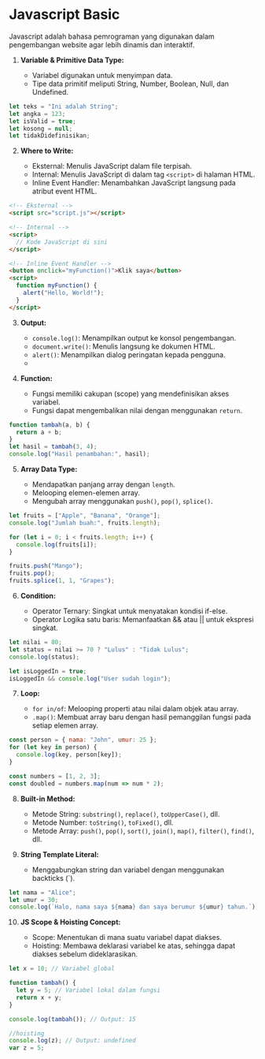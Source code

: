 # Javascript Basic
Javascript adalah bahasa pemrograman yang digunakan dalam pengembangan website agar lebih dinamis dan interaktif.

1.  **Variable & Primitive Data Type:**
    
    -   Variabel digunakan untuk menyimpan data.
    -   Tipe data primitif meliputi String, Number, Boolean, Null, dan Undefined.
```js
let teks = "Ini adalah String";
let angka = 123;
let isValid = true;
let kosong = null;
let tidakDidefinisikan;
```
2.  **Where to Write:**
    
    -   Eksternal: Menulis JavaScript dalam file terpisah.
	- Internal: Menulis JavaScript di dalam tag `<script>` di halaman HTML.
	-   Inline Event Handler: Menambahkan JavaScript langsung pada atribut event HTML.
```html
<!-- Eksternal -->  
<script src="script.js"></script>

<!-- Internal -->  
<script>
  // Kode JavaScript di sini
</script>

<!-- Inline Event Handler --> 
<button onclick="myFunction()">Klik saya</button>
<script>
  function myFunction() {
    alert("Hello, World!");
  }
</script>
```
3.  **Output:**
    
    -   `console.log()`: Menampilkan output ke konsol pengembangan.
    -   `document.write()`: Menulis langsung ke dokumen HTML.
    -   `alert()`: Menampilkan dialog peringatan kepada pengguna.
    - 
4.  **Function:**
    
    -   Fungsi memiliki cakupan (scope) yang mendefinisikan akses variabel.
    -   Fungsi dapat mengembalikan nilai dengan menggunakan `return`.
```js
function tambah(a, b) {
  return a + b;
}
let hasil = tambah(3, 4);
console.log("Hasil penambahan:", hasil);
```
5.  **Array Data Type:**
    
    -   Mendapatkan panjang array dengan `length`.
    -   Melooping elemen-elemen array.
    -   Mengubah array menggunakan `push()`, `pop()`, `splice()`.
```js
let fruits = ["Apple", "Banana", "Orange"];
console.log("Jumlah buah:", fruits.length);

for (let i = 0; i < fruits.length; i++) {
  console.log(fruits[i]);
}

fruits.push("Mango");
fruits.pop();
fruits.splice(1, 1, "Grapes");
```

6.  **Condition:**
    
    -   Operator Ternary: Singkat untuk menyatakan kondisi if-else.
    -   Operator Logika satu baris: Memanfaatkan && atau || untuk ekspresi singkat.

```js
let nilai = 80;
let status = nilai >= 70 ? "Lulus" : "Tidak Lulus";
console.log(status);

let isLoggedIn = true;
isLoggedIn && console.log("User sudah login");
```
7.  **Loop:**
    
    -   `for in/of`: Melooping properti atau nilai dalam objek atau array.
    -   `.map()`: Membuat array baru dengan hasil pemanggilan fungsi pada setiap elemen array.
```js
const person = { nama: "John", umur: 25 };
for (let key in person) {
  console.log(key, person[key]);
}

const numbers = [1, 2, 3];
const doubled = numbers.map(num => num * 2);
```

8.  **Built-in Method:**
    
    -   Metode String: `substring()`, `replace()`, `toUpperCase()`, dll.
    -   Metode Number: `toString()`, `toFixed()`, dll.
    -   Metode Array: `push()`, `pop()`, `sort()`, `join()`, `map()`, `filter()`, `find()`, dll.


9.  **String Template Literal:**
    
    -   Menggabungkan string dan variabel dengan menggunakan backticks (`).
```js
let nama = "Alice";
let umur = 30;
console.log(`Halo, nama saya ${nama} dan saya berumur ${umur} tahun.`);
```
10.  **JS Scope & Hoisting Concept:**
    
	 - Scope: Menentukan di mana suatu variabel dapat diakses.
	 - Hoisting: Membawa deklarasi variabel ke atas, sehingga dapat diakses sebelum dideklarasikan.

```js
let x = 10; // Variabel global

function tambah() {
  let y = 5; // Variabel lokal dalam fungsi
  return x + y;
}

console.log(tambah()); // Output: 15

//hoisting
console.log(z); // Output: undefined
var z = 5;
```
